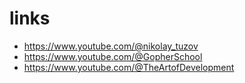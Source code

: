 # links

* https://www.youtube.com/@nikolay_tuzov
* https://www.youtube.com/@GopherSchool
* https://www.youtube.com/@TheArtofDevelopment
